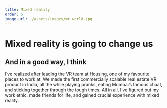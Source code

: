 ```yaml
---
title: Mixed reality
order: 5
image-url: ./assets/images/mr_world.jpg
---
```


# Mixed reality is going to change us

## And in a good way, I think

I’ve realized after leading the VR team at Housing, one of my favourite places to work at. We made the first commercially scalable real estate VR product in India, all the while playing pranks, eating Mumbai’s famous chaat, and sticking together through the tough times. All in all, I’ve figured out my work ethic, made friends for life, and gained crucial experience with mixed reality.
